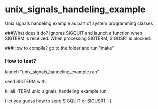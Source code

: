unix\_signals\_handeling_example
==============================

Unix signals handeling example as part of system programming classes

###What does it do?
Ignores SIGQUIT and launch a function when SIGTERM is received. When processing SIGTERM, SIGUSR1 is blocked.


###How to compile?
go to the folder and run "make"

### How to test?
launch "unix\_signals\_handeling_example.run"

send SIGTERM with:

killall -TERM unix\_signals\_handeling_example.run

I let you guess how to send SIGQUIT or SIGUSR1 ;-)
